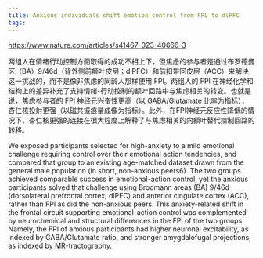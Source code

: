 ```yaml
---
title: Anxious individuals shift emotion control from FPL to dlPFC
tags:
---
```






https://www.nature.com/articles/s41467-023-40666-3



两组人在情绪行动控制方面取得的成功不相上下，但焦虑的参与者是通过布罗德曼区（BA）9/46d（背外侧前额叶皮层；dlPFC）和前扣带回皮层（ACC）来解决这一挑战的，而不是像非焦虑的同龄人那样使用 FPl。两组人的 FPl 在神经化学和结构上的差异补充了支持情绪-行动控制的额叶回路中与焦虑相关的转变。也就是说，焦虑参与者的 FPl 神经元兴奋性更高（以 GABA/Glutamate 比率为指标），杏仁核投射更强（以磁共振痕量成像为指标）。此外，在FPl神经元反应性降低的情况下，杏仁核更强的连接在很大程度上解释了与焦虑相关的向额叶替代控制回路的转移。



We exposed participants selected for high-anxiety to a mild emotional challenge requiring control over their emotional action tendencies, and compared that group to an existing age-matched dataset drawn from the general male population (in short, non-anxious peers6). The two groups achieved comparable success in emotional-action control, yet the anxious participants solved that challenge using Brodmann areas (BA) 9/46d (dorsolateral prefrontal cortex; dlPFC) and anterior cingulate cortex (ACC), rather than FPl as did the non-anxious peers. This anxiety-related shift in the frontal circuit supporting emotional-action control was complemented by neurochemical and structural differences in the FPl of the two groups. Namely, the FPl of anxious participants had higher neuronal excitability, as indexed by GABA/Glutamate ratio, and stronger amygdalofugal projections, as indexed by MR-tractography. 
